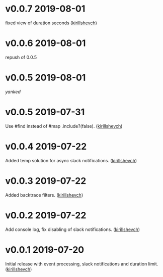 # v0.0.7 2019-08-01

fixed view of duration seconds ([kirillshevch](https://github.com/kirillshevch/query_track/pull/8))

# v0.0.6 2019-08-01

repush of 0.0.5

# v0.0.5 2019-08-01

*yanked*

# v0.0.5 2019-07-31

Use #find instead of #map .include?(false). ([kirillshevch](https://github.com/kirillshevch/query_track/pull/7))

# v0.0.4 2019-07-22

Added temp solution for async slack notifications. ([kirillshevch](https://github.com/kirillshevch/query_track/pull/5))

# v0.0.3 2019-07-22

Added backtrace filters. ([kirillshevch](https://github.com/kirillshevch/query_track/pull/3))

# v0.0.2 2019-07-22

Add console log, fix disabling of slack notifications. ([kirillshevch](https://github.com/kirillshevch/query_track/pull/2))

# v0.0.1 2019-07-20

Initial release with event processing, slack notifications and duration limit. ([kirillshevch](https://github.com/kirillshevch/query_track/pull/1))
